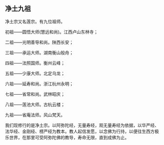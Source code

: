 ## 净土九祖 

净土宗又名莲宗。有九位祖师。

初祖——圆悟大师(慧远和尚)。江西卢山东林寺；

二祖——光明善导和尚。陕西长安；

三祖——承运大师。湖南衡山般舟；

四祖——法照国师。衡州云峰；

五祖——少康大师。北定乌龙；

六祖——延寿和尚。浙江杭州永明；

七祖——省常和尚。武林昭庆；

八祖——莲池大师。古杭云楼；

九祖——省庵法师。风山梵天。

我们现修行的是净土宗。以阿弥陀经，无量寿经，观无量寿经为依据，以华严经、法华经、金刚经、楞严经为教本。教人起信发愿，以念佛为行持，以便往生西方极乐世界，在那里可受阿弥陀佛的教导，寿命无限，直到成佛为止。
